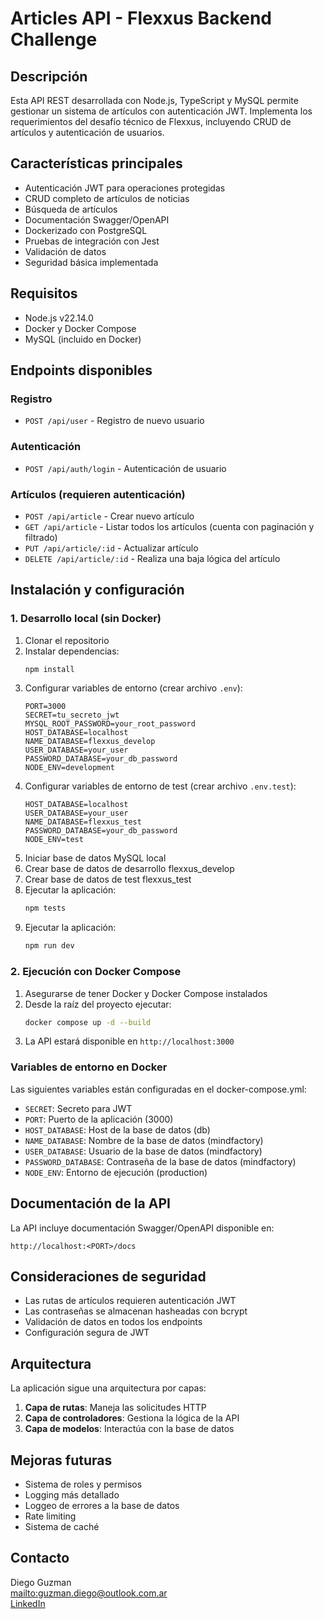 # Articles API - Flexxus Backend Challenge

## Descripción

Esta API REST desarrollada con Node.js, TypeScript y MySQL permite gestionar un sistema de artículos con autenticación JWT. Implementa los requerimientos del desafío técnico de Flexxus, incluyendo CRUD de artículos y autenticación de usuarios.

## Características principales

- Autenticación JWT para operaciones protegidas
- CRUD completo de artículos de noticias
- Búsqueda de artículos
- Documentación Swagger/OpenAPI
- Dockerizado con PostgreSQL
- Pruebas de integración con Jest
- Validación de datos
- Seguridad básica implementada

## Requisitos

- Node.js v22.14.0
- Docker y Docker Compose
- MySQL (incluido en Docker)

## Endpoints disponibles

### Registro
- `POST /api/user` - Registro de nuevo usuario

### Autenticación
- `POST /api/auth/login` - Autenticación de usuario

### Artículos (requieren autenticación)
- `POST /api/article` - Crear nuevo artículo
- `GET /api/article` - Listar todos los artículos (cuenta con paginación y filtrado)
- `PUT /api/article/:id` - Actualizar artículo
- `DELETE /api/article/:id` - Realiza una baja lógica del artículo

## Instalación y configuración

### 1. Desarrollo local (sin Docker)

1. Clonar el repositorio
2. Instalar dependencias:
   ```bash
   npm install
   ```
3. Configurar variables de entorno (crear archivo `.env`):
   ```
   PORT=3000
   SECRET=tu_secreto_jwt
   MYSQL_ROOT_PASSWORD=your_root_password
   HOST_DATABASE=localhost
   NAME_DATABASE=flexxus_develop
   USER_DATABASE=your_user
   PASSWORD_DATABASE=your_db_password
   NODE_ENV=development
   ```
4. Configurar variables de entorno de test (crear archivo `.env.test`):
   ```
   HOST_DATABASE=localhost
   USER_DATABASE=your_user
   NAME_DATABASE=flexxus_test
   PASSWORD_DATABASE=your_db_password
   NODE_ENV=test
   ```
5. Iniciar base de datos MySQL local
6. Crear base de datos de desarrollo flexxus_develop
7. Crear base de datos de test flexxus_test
8. Ejecutar la aplicación:
   ```bash
   npm tests
   ```
9. Ejecutar la aplicación:
   ```bash
   npm run dev
   ```

### 2. Ejecución con Docker Compose

1. Asegurarse de tener Docker y Docker Compose instalados
2. Desde la raíz del proyecto ejecutar:
   ```bash
   docker compose up -d --build
   ```
3. La API estará disponible en `http://localhost:3000`

### Variables de entorno en Docker

Las siguientes variables están configuradas en el docker-compose.yml:

- `SECRET`: Secreto para JWT
- `PORT`: Puerto de la aplicación (3000)
- `HOST_DATABASE`: Host de la base de datos (db)
- `NAME_DATABASE`: Nombre de la base de datos (mindfactory)
- `USER_DATABASE`: Usuario de la base de datos (mindfactory)
- `PASSWORD_DATABASE`: Contraseña de la base de datos (mindfactory)
- `NODE_ENV`: Entorno de ejecución (production)


## Documentación de la API

La API incluye documentación Swagger/OpenAPI disponible en:

```
http://localhost:<PORT>/docs
```

## Consideraciones de seguridad

- Las rutas de artículos requieren autenticación JWT
- Las contraseñas se almacenan hasheadas con bcrypt
- Validación de datos en todos los endpoints
- Configuración segura de JWT

## Arquitectura

La aplicación sigue una arquitectura por capas:

1. **Capa de rutas**: Maneja las solicitudes HTTP
2. **Capa de controladores**: Gestiona la lógica de la API
3. **Capa de modelos**: Interactúa con la base de datos

## Mejoras futuras

- Sistema de roles y permisos
- Logging más detallado
- Loggeo de errores a la base de datos
- Rate limiting
- Sistema de caché

## Contacto

Diego Guzman  
[mailto:guzman.diego@outlook.com.ar](mailto:guzman.diego@outlook.com.ar)  
[LinkedIn](https://www.linkedin.com/in/diego-guzman-cerveux/)